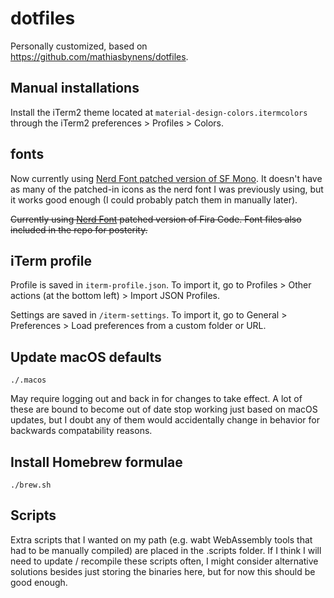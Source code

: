 # dotfiles

Personally customized, based on <https://github.com/mathiasbynens/dotfiles>.

## Manual installations

Install the iTerm2 theme located at `material-design-colors.itermcolors` through the iTerm2 preferences > Profiles > Colors.

## fonts

Now currently using [Nerd Font patched version of SF Mono](https://github.com/Twixes/SF-Mono-Powerline).
It doesn't have as many of the patched-in icons as the nerd font I was previously using, but it works good enough (I could probably patch them in manually later).

~~Currently using [Nerd Font](https://github.com/ryanoasis/nerd-fonts) patched version of Fira Code. Font files also included in the repo for posterity.~~

## iTerm profile

Profile is saved in `iterm-profile.json`.
To import it, go to Profiles > Other actions (at the bottom left) > Import JSON Profiles.

Settings are saved in `/iterm-settings`.
To import it, go to General > Preferences > Load preferences from a custom folder or URL.

## Update macOS defaults
```
./.macos
```

May require logging out and back in for changes to take effect.
A lot of these are bound to become out of date stop working just based on macOS updates, but I doubt any of them would accidentally change in behavior for backwards compatability reasons.

## Install Homebrew formulae
```
./brew.sh
```

## Scripts
Extra scripts that I wanted on my path (e.g. wabt WebAssembly tools that had to be manually compiled) are placed in the .scripts folder.
If I think I will need to update / recompile these scripts often, I might consider alternative solutions besides just storing the binaries here, but for now this should be good enough.

